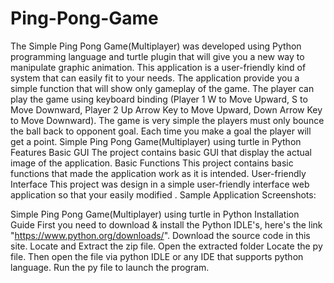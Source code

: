 # Ping-Pong-Game
The Simple Ping Pong Game(Multiplayer) was developed using Python programming language and turtle plugin that will give you a new way to manipulate graphic animation. This application is a user-friendly kind of system that can easily fit to your needs. The application provide you a simple function that will show only gameplay of the game. The player can play the game using keyboard binding (Player 1 W to Move Upward, S to Move Downward, Player 2 Up Arrow Key to Move Upward, Down Arrow Key to Move Downward). The game is very simple the players must only bounce the ball back to opponent goal. Each time you make a goal the player will get a point.
Simple Ping Pong Game(Multiplayer) using turtle in Python Features
Basic GUI
The project contains basic GUI that display the actual image of the application.
Basic Functions
This project contains basic functions that made the application work as it is intended.
User-friendly Interface
This project was design in a simple user-friendly interface web application so that your easily modified .
Sample Application Screenshots:





Simple Ping Pong Game(Multiplayer) using turtle in Python Installation Guide
First you need to download & install the Python IDLE's, here's the link "https://www.python.org/downloads/".
Download the source code in this site.
Locate and Extract the zip file.
Open the extracted folder
Locate the py file.
Then open the file via python IDLE or any IDE that supports python language.
Run the py file to launch the program.
